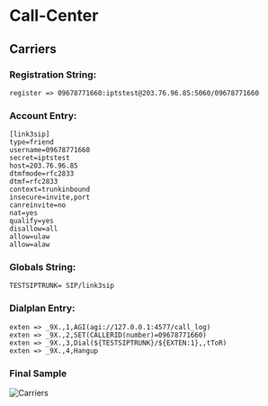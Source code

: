 # Call-Center
## Carriers
### Registration String:
```
register => 09678771660:iptstest@203.76.96.85:5060/09678771660
```
### Account Entry:
```
[link3sip]
type=friend
username=09678771660
secret=iptstest
host=203.76.96.85
dtmfmode=rfc2833
dtmf=rfc2833
context=trunkinbound
insecure=invite,port
canreinvite=no
nat=yes
qualify=yes
disallow=all
allow=ulaw
allow=alaw
```
### Globals String:
```
TESTSIPTRUNK= SIP/link3sip
```
### Dialplan Entry:	
```
exten => _9X.,1,AGI(agi://127.0.0.1:4577/call_log)
exten => _9X.,2,SET(CALLERID(number)=09678771660)
exten => _9X.,3,Dial(${TESTSIPTRUNK}/${EXTEN:1},,tToR)
exten => _9X.,4,Hangup
```
### Final Sample
![Carriers](https://user-images.githubusercontent.com/32926005/195973031-bfca85d1-6b0a-4766-83e8-7f2539df19f5.PNG)
